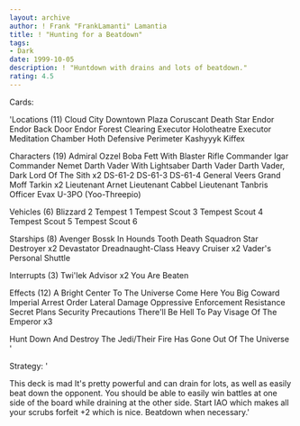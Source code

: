 ```yaml
---
layout: archive
author: ! Frank "FrankLamanti" Lamantia
title: ! "Hunting for a Beatdown"
tags:
- Dark
date: 1999-10-05
description: ! "Huntdown with drains and lots of beatdown."
rating: 4.5
---
```

Cards: 

'Locations (11)
Cloud City Downtown Plaza
Coruscant
Death Star
Endor
Endor Back Door
Endor Forest Clearing
Executor Holotheatre
Executor Meditation Chamber
Hoth Defensive Perimeter
Kashyyyk
Kiffex

Characters (19)
Admiral Ozzel
Boba Fett With Blaster Rifle
Commander Igar
Commander Nemet
Darth Vader With Lightsaber
Darth Vader
Darth Vader, Dark Lord Of The Sith  x2
DS-61-2
DS-61-3
DS-61-4
General Veers
Grand Moff Tarkin  x2
Lieutenant Arnet
Lieutenant Cabbel
Lieutenant Tanbris
Officer Evax
U-3PO (Yoo-Threepio)

Vehicles (6)
Blizzard 2
Tempest 1
Tempest Scout 3
Tempest Scout 4
Tempest Scout 5
Tempest Scout 6

Starships (8)
Avenger
Bossk In Hounds Tooth
Death Squadron Star Destroyer  x2
Devastator
Dreadnaught-Class Heavy Cruiser  x2
Vader's Personal Shuttle

Interrupts (3)
Twi'lek Advisor  x2
You Are Beaten

Effects (12)
A Bright Center To The Universe
Come Here You Big Coward
Imperial Arrest Order
Lateral Damage
Oppressive Enforcement
Resistance
Secret Plans
Security Precautions
There'll Be Hell To Pay
Visage Of The Emperor  x3

Hunt Down And Destroy The Jedi/Their Fire Has Gone Out Of The Universe
'

Strategy: '

This deck is mad  It's pretty powerful and can drain for lots, as well as easily beat down the opponent.	You should be able to easily win battles at one side of the board while draining at the other side.  Start IAO which makes all your scrubs forfeit +2 which is nice.  Beatdown when necessary.'